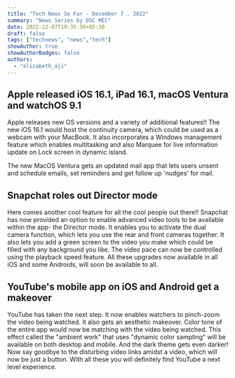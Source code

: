 ```yaml
---
title: "Tech News So Far - December 7 , 2022"
summary: "News Series by DSC MEC"
date: 2022-12-07T19:35:50+05:30
draft: false
tags: ["technews", "news","tech"]
showAuthor: true
showAuthorBadges: false
authors:
  - "elizabeth_aji"
---
```


## Apple released iOS 16.1, iPad 16.1, macOS Ventura and watchOS 9.1

Apple releases new OS versions and a variety of additional features!!
The new iOS 16.1 would host the continuity camera, which could be used as a webcam with your MacBook. It also incorporates a Windows management feature which enables multitasking and also Marquee for live information update on Lock screen in dynamic island.

The new MacOS Ventura gets an updated mail app that lets users unsent and schedule emails, set reminders and get follow up 'nudges' for mail.


## Snapchat roles out Director mode

Here comes another cool feature for all the cool people out there!!
Snapchat has now provided an option to enable advanced video tools to be available within the app- the Director mode. It enables you to activate the dual camera function, which lets you use the rear and front cameras together. It also lets you add a green screen to the video you make which could be filled with any background you like. The video pace can now be controlled using the playback speed feature. All these upgrades now available in all iOS and some Androids, will soon be available to all.

## YouTube's mobile app on iOS and Android get a makeover

YouTube has taken the next step.
It now enables watchers to pinch-zoom the video being watched. It also gets an aesthetic makeover. Color tone of the entire app would now be matching with the video being watched. This effect called the "ambient work" that uses "dynamic color sampling" will be available on both desktop and mobile. And the dark theme gets even darker! 
Now say goodbye to the disturbing video links amidst a video, which will now be just a button. With all these you will definitely find YouTube a next level experience.


